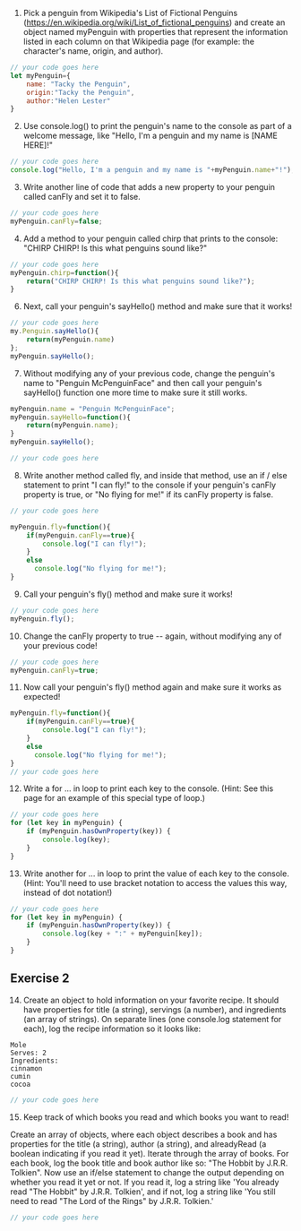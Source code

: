 1. Pick a penguin from Wikipedia's List of Fictional Penguins (https://en.wikipedia.org/wiki/List_of_fictional_penguins) and create an object named myPenguin with properties that represent the information listed in each column on that Wikipedia page (for example: the character's name, origin, and author).

```js
// your code goes here
let myPenguin={
    name: "Tacky the Penguin",
    origin:"Tacky the Penguin",
    author:"Helen Lester"
}
```

2. Use console.log() to print the penguin's name to the console as part of a welcome message, like "Hello, I'm a penguin and my name is [NAME HERE]!"

```js
// your code goes here
console.log("Hello, I'm a penguin and my name is "+myPenguin.name+"!");
```

3. Write another line of code that adds a new property to your penguin called canFly and set it to false.

```js
// your code goes here
myPenguin.canFly=false;
```

4. Add a method to your penguin called chirp that prints to the console: "CHIRP CHIRP! Is this what penguins sound like?"

```js
// your code goes here
myPenguin.chirp=function(){
    return("CHIRP CHIRP! Is this what penguins sound like?");
}

```

6. Next, call your penguin's sayHello() method and make sure that it works!

```js
// your code goes here
my.Penguin.sayHello(){
    return(myPenguin.name)
};
myPenguin.sayHello();
```

7. Without modifying any of your previous code, change the penguin's name to "Penguin McPenguinFace" and then call your penguin's sayHello() function one more time to make sure it still works.

```js
myPenguin.name = "Penguin McPenguinFace";
myPenguin.sayHello=function(){
    return(myPenguin.name);
}
myPenguin.sayHello();

// your code goes here
```

8. Write another method called fly, and inside that method, use an if / else statement to print "I can fly!" to the console if your penguin's canFly property is true, or "No flying for me!" if its canFly property is false.

```js
// your code goes here

myPenguin.fly=function(){
    if(myPenguin.canFly==true){
        console.log("I can fly!");
    }
    else
      console.log("No flying for me!");
}

```

9. Call your penguin's fly() method and make sure it works!

```js
// your code goes here
myPenguin.fly();
```

10. Change the canFly property to true -- again, without modifying any of your previous code!

```js
// your code goes here
myPenguin.canFly=true;
```

11. Now call your penguin's fly() method again and make sure it works as expected!

```js
myPenguin.fly=function(){
    if(myPenguin.canFly==true){
        console.log("I can fly!");
    }
    else
      console.log("No flying for me!");
}
// your code goes here

```

12. Write a for ... in loop to print each key to the console. (Hint: See this page for an example of this special type of loop.)

```js
// your code goes here
for (let key in myPenguin) {
    if (myPenguin.hasOwnProperty(key)) {
        console.log(key);
    }
}
```

13. Write another for ... in loop to print the value of each key to the console. (Hint: You'll need to use bracket notation to access the values this way, instead of dot notation!)

```js
// your code goes here
for (let key in myPenguin) {
    if (myPenguin.hasOwnProperty(key)) {
        console.log(key + ":" + myPenguin[key]);
    }
}
```

## Exercise 2
 14. Create an object to hold information on your favorite recipe. It should have properties for title (a string), servings (a number), and ingredients (an array of strings).
 On separate lines (one console.log statement for each), log the recipe information so it looks like:
 ```
 Mole
 Serves: 2
 Ingredients:
 cinnamon
 cumin
 cocoa
```

```js
// your code goes here
```

 15. Keep track of which books you read and which books you want to read!

 Create an array of objects, where each object describes a book and has properties for the title (a string), author (a string), and alreadyRead (a boolean indicating if you read it yet).
 Iterate through the array of books. For each book, log the book title and book author like so: "The Hobbit by J.R.R. Tolkien".
 Now use an if/else statement to change the output depending on whether you read it yet or not. If you read it, log a string like 'You already read "The Hobbit" by J.R.R. Tolkien', and if not, log a string like 'You still need to read "The Lord of the Rings" by J.R.R. Tolkien.'

 ```js
// your code goes here
```

